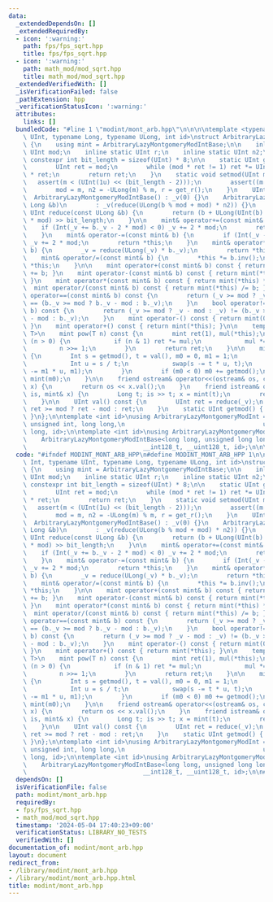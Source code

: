 ```yaml
---
data:
  _extendedDependsOn: []
  _extendedRequiredBy:
  - icon: ':warning:'
    path: fps/fps_sqrt.hpp
    title: fps/fps_sqrt.hpp
  - icon: ':warning:'
    path: math_mod/mod_sqrt.hpp
    title: math_mod/mod_sqrt.hpp
  _extendedVerifiedWith: []
  _isVerificationFailed: false
  _pathExtension: hpp
  _verificationStatusIcon: ':warning:'
  attributes:
    links: []
  bundledCode: "#line 1 \"modint/mont_arb.hpp\"\n\n\n\ntemplate <typename Int, typename\
    \ UInt, typename Long, typename ULong, int id>\nstruct ArbitraryLazyMontgomeryModIntBase\
    \ {\n    using mint = ArbitraryLazyMontgomeryModIntBase;\n\n    inline static\
    \ UInt mod;\n    inline static UInt r;\n    inline static UInt n2;\n    static\
    \ constexpr int bit_length = sizeof(UInt) * 8;\n\n    static UInt get_r() {\n\
    \        UInt ret = mod;\n        while (mod * ret != 1) ret *= UInt(2) - mod\
    \ * ret;\n        return ret;\n    }\n    static void setmod(UInt m) {\n     \
    \   assert(m < (UInt(1u) << (bit_length - 2)));\n        assert((m & 1) == 1);\n\
    \        mod = m, n2 = -ULong(m) % m, r = get_r();\n    }\n    UInt _v;\n\n  \
    \  ArbitraryLazyMontgomeryModIntBase() : _v(0) {}\n    ArbitraryLazyMontgomeryModIntBase(const\
    \ Long &b)\n        : _v(reduce(ULong(b % mod + mod) * n2)) {}\n    \n    static\
    \ UInt reduce(const ULong &b) {\n        return (b + ULong(UInt(b) * UInt(-r))\
    \ * mod) >> bit_length;\n    }\n\n    mint& operator+=(const mint& b) {\n    \
    \    if (Int(_v += b._v - 2 * mod) < 0) _v += 2 * mod;\n        return *this;\n\
    \    }\n    mint& operator-=(const mint& b) {\n        if (Int(_v -= b._v) < 0)\
    \ _v += 2 * mod;\n        return *this;\n    }\n    mint& operator*=(const mint&\
    \ b) {\n        _v = reduce(ULong(_v) * b._v);\n        return *this;\n    }\n\
    \    mint& operator/=(const mint& b) {\n        *this *= b.inv();\n        return\
    \ *this;\n    }\n\n    mint operator+(const mint& b) const { return mint(*this)\
    \ += b; }\n    mint operator-(const mint& b) const { return mint(*this) -= b;\
    \ }\n    mint operator*(const mint& b) const { return mint(*this) *= b; }\n  \
    \  mint operator/(const mint& b) const { return mint(*this) /= b; }\n\n    bool\
    \ operator==(const mint& b) const {\n        return (_v >= mod ? _v - mod : _v)\
    \ == (b._v >= mod ? b._v - mod : b._v);\n    }\n    bool operator!=(const mint&\
    \ b) const {\n        return (_v >= mod ? _v - mod : _v) != (b._v >= mod ? b._v\
    \ - mod : b._v);\n    }\n    mint operator-() const { return mint(0) - mint(*this);\
    \ }\n    mint operator+() const { return mint(*this); }\n\n    template <class\
    \ T>\n    mint pow(T n) const {\n        mint ret(1), mul(*this);\n        while\
    \ (n > 0) {\n            if (n & 1) ret *= mul;\n            mul *= mul;\n   \
    \         n >>= 1;\n        }\n        return ret;\n    }\n\n    mint inv() const\
    \ {\n        Int s = getmod(), t = val(), m0 = 0, m1 = 1;\n        while (t) {\n\
    \            Int u = s / t;\n            swap(s -= t * u, t);\n            swap(m0\
    \ -= m1 * u, m1);\n        }\n        if (m0 < 0) m0 += getmod();\n        return\
    \ mint(m0);\n    }\n\n    friend ostream& operator<<(ostream& os, const mint&\
    \ x) {\n        return os << x.val();\n    }\n    friend istream& operator>>(istream&\
    \ is, mint& x) {\n        Long t; is >> t; x = mint(t);\n        return (is);\n\
    \    }\n\n    UInt val() const {\n        UInt ret = reduce(_v);\n        return\
    \ ret >= mod ? ret - mod : ret;\n    }\n    static UInt getmod() { return mod;\
    \ }\n};\n\ntemplate <int id>\nusing ArbitraryLazyMontgomeryModInt =\n    ArbitraryLazyMontgomeryModIntBase<int,\
    \ unsigned int, long long,\n                                      unsigned long\
    \ long, id>;\n\ntemplate <int id>\nusing ArbitraryLazyMontgomeryModInt64bit =\n\
    \    ArbitraryLazyMontgomeryModIntBase<long long, unsigned long long,\n      \
    \                                __int128_t, __uint128_t, id>;\n\n\n"
  code: "#ifndef MODINT_MONT_ARB_HPP\n#define MODINT_MONT_ARB_HPP 1\n\ntemplate <typename\
    \ Int, typename UInt, typename Long, typename ULong, int id>\nstruct ArbitraryLazyMontgomeryModIntBase\
    \ {\n    using mint = ArbitraryLazyMontgomeryModIntBase;\n\n    inline static\
    \ UInt mod;\n    inline static UInt r;\n    inline static UInt n2;\n    static\
    \ constexpr int bit_length = sizeof(UInt) * 8;\n\n    static UInt get_r() {\n\
    \        UInt ret = mod;\n        while (mod * ret != 1) ret *= UInt(2) - mod\
    \ * ret;\n        return ret;\n    }\n    static void setmod(UInt m) {\n     \
    \   assert(m < (UInt(1u) << (bit_length - 2)));\n        assert((m & 1) == 1);\n\
    \        mod = m, n2 = -ULong(m) % m, r = get_r();\n    }\n    UInt _v;\n\n  \
    \  ArbitraryLazyMontgomeryModIntBase() : _v(0) {}\n    ArbitraryLazyMontgomeryModIntBase(const\
    \ Long &b)\n        : _v(reduce(ULong(b % mod + mod) * n2)) {}\n    \n    static\
    \ UInt reduce(const ULong &b) {\n        return (b + ULong(UInt(b) * UInt(-r))\
    \ * mod) >> bit_length;\n    }\n\n    mint& operator+=(const mint& b) {\n    \
    \    if (Int(_v += b._v - 2 * mod) < 0) _v += 2 * mod;\n        return *this;\n\
    \    }\n    mint& operator-=(const mint& b) {\n        if (Int(_v -= b._v) < 0)\
    \ _v += 2 * mod;\n        return *this;\n    }\n    mint& operator*=(const mint&\
    \ b) {\n        _v = reduce(ULong(_v) * b._v);\n        return *this;\n    }\n\
    \    mint& operator/=(const mint& b) {\n        *this *= b.inv();\n        return\
    \ *this;\n    }\n\n    mint operator+(const mint& b) const { return mint(*this)\
    \ += b; }\n    mint operator-(const mint& b) const { return mint(*this) -= b;\
    \ }\n    mint operator*(const mint& b) const { return mint(*this) *= b; }\n  \
    \  mint operator/(const mint& b) const { return mint(*this) /= b; }\n\n    bool\
    \ operator==(const mint& b) const {\n        return (_v >= mod ? _v - mod : _v)\
    \ == (b._v >= mod ? b._v - mod : b._v);\n    }\n    bool operator!=(const mint&\
    \ b) const {\n        return (_v >= mod ? _v - mod : _v) != (b._v >= mod ? b._v\
    \ - mod : b._v);\n    }\n    mint operator-() const { return mint(0) - mint(*this);\
    \ }\n    mint operator+() const { return mint(*this); }\n\n    template <class\
    \ T>\n    mint pow(T n) const {\n        mint ret(1), mul(*this);\n        while\
    \ (n > 0) {\n            if (n & 1) ret *= mul;\n            mul *= mul;\n   \
    \         n >>= 1;\n        }\n        return ret;\n    }\n\n    mint inv() const\
    \ {\n        Int s = getmod(), t = val(), m0 = 0, m1 = 1;\n        while (t) {\n\
    \            Int u = s / t;\n            swap(s -= t * u, t);\n            swap(m0\
    \ -= m1 * u, m1);\n        }\n        if (m0 < 0) m0 += getmod();\n        return\
    \ mint(m0);\n    }\n\n    friend ostream& operator<<(ostream& os, const mint&\
    \ x) {\n        return os << x.val();\n    }\n    friend istream& operator>>(istream&\
    \ is, mint& x) {\n        Long t; is >> t; x = mint(t);\n        return (is);\n\
    \    }\n\n    UInt val() const {\n        UInt ret = reduce(_v);\n        return\
    \ ret >= mod ? ret - mod : ret;\n    }\n    static UInt getmod() { return mod;\
    \ }\n};\n\ntemplate <int id>\nusing ArbitraryLazyMontgomeryModInt =\n    ArbitraryLazyMontgomeryModIntBase<int,\
    \ unsigned int, long long,\n                                      unsigned long\
    \ long, id>;\n\ntemplate <int id>\nusing ArbitraryLazyMontgomeryModInt64bit =\n\
    \    ArbitraryLazyMontgomeryModIntBase<long long, unsigned long long,\n      \
    \                                __int128_t, __uint128_t, id>;\n\n#endif // MODINT_MONT_ARB_HPP\n"
  dependsOn: []
  isVerificationFile: false
  path: modint/mont_arb.hpp
  requiredBy:
  - fps/fps_sqrt.hpp
  - math_mod/mod_sqrt.hpp
  timestamp: '2024-05-04 17:40:23+09:00'
  verificationStatus: LIBRARY_NO_TESTS
  verifiedWith: []
documentation_of: modint/mont_arb.hpp
layout: document
redirect_from:
- /library/modint/mont_arb.hpp
- /library/modint/mont_arb.hpp.html
title: modint/mont_arb.hpp
---
```


